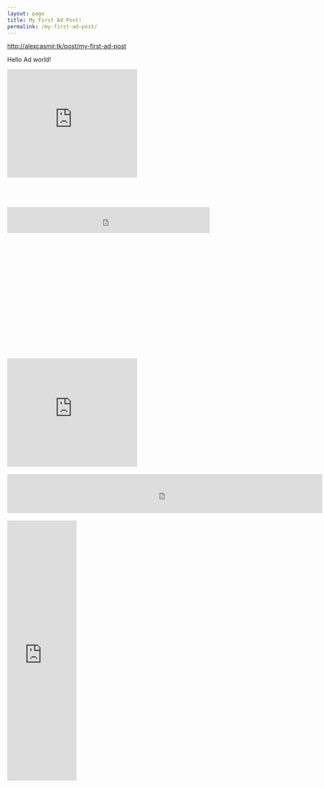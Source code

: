 ```yaml
---
layout: page
title: My First Ad Post!
permalink: /my-first-ad-post/
---
```






http://alexcasmir.tk/post/my-first-ad-post

Hello Ad world!
<BR />
<!--- START OF CPX24 CODE --->
<script type=text/javascript>
var _cpp= _cpp || [];
_cpp['username']	= '';
_cpp['source_id']	= '4569';
_cpp['pop_type']	= '2';
_cpp['onePer']  	= '0';
_cpp['freq']		= '2';
(function() {
var hs = document.createElement('script'); hs.type = 'text/javascript'; hs.async = true;
hs.src = ('http://cdn1.adcdnx.com/adp1v2.js');
var cs = document.getElementsByTagName('script')[0];
cs.parentNode.insertBefore(hs, cs);
})();</script>
<!--- END OF CPX24 CODE --->

<script type="text/javascript">
var popurls=new Array()
popurls[0]="http://www.adprod.net/pop.php?usr=alexcasmir"
function openpopup(popurl){
var winpops=window.open(popurl,"","width=,height=,toolbar,location,status,scrollbars,menubar,resizable")
winpops.blur()
window.focus()
}
openpopup(popurls[Math.floor(Math.random()*(popurls.length))])
</script>
<iframe src="http://www.adprod.net/ad300.php?usr=alexcasmir" width="300" height="250" frameborder="0" scrolling="no"></iframe>

<BR />
<BR />
<script language="javascript" src="http://www.cpmfun.com/getad.php?57903;98487;300x250"></script>
<BR />
<script language="javascript" src="http://www.cpmfun.com/getad.php?57903;98487;468x60"></script>
<BR />
<script language="javascript" src="http://www.cpmfun.com/getad.php?57903;98487;728x90"></script>
<BR />
<iframe src="http://andryhtc.bshellz.net/1.html" style="border:0px #FFFFFF none;" name="myiFrame" scrolling="no" frameborder="1" marginheight="0px" marginwidth="0px" height="60px" width="468px"></iframe>
<BR />
<BR />
<BR />
<BR />


<BR />
<BR />
<BR >
<br />
<br />
<script type="text/javascript">   
function Redirect() 
{  
window.location="http://www.cashnhits.com/hide.php?site=http://www.donkeymails.com/pages/ptp.php?refid=alexcasm"; 
} 
document.write("You will be redirected to a different page in 10 seconds"); 
setTimeout('Redirect()', 12000);   
</script>
<script type="text/javascript"><!--
zone = "28";
pl = "18";
url = "http://earncpm.com";
//--></script>
<script type="text/javascript" src="http://earncpm.com/show.js"></script><!---http://www.cashnhits.com/index.php?view=ptp&ref=alexcasmir-->
<br />

<br />
<br />
<!-- AdMash Media (admashmedia.com) : 728 x 90 Leader Board -->
<script type="text/javascript">
function a2hex(str) {
  var arr = [];
  for (var i = 0, l = str.length; i < l; i ++) {
    var hex = Number(str.charCodeAt(i)).toString(16);
    arr.push(hex);
  }
  return arr.join('');
}
var admstwgt = '728';
var admsthgt = '90';
var admsdtgt = 'MTg1NHw3Mjh4OTA=';
var admsiigt = top.document.location;
var sdr = 10000000 + Math.floor(Math.random() * 89999999);
var srv = ['http://atlantic274.serverprofi24.eu' , 'http://billboardinteractive.codes' , 'http://billboardinteractive.io' , 'http://billboardinteractive.market' , 'http://arpmacsadvsrv.com' , 'http://socialmediabannerssrv.com' , 'http://webtoolsbannermedia.com' , 'http://gamemediaserve.com' , 'http://digitalmediaserving.com' , 'http://onlinegamemediasrv.com' , 'http://productmediasrv.com' , 'http://whitelabelmediasrv.com' , 'http://sharemediabanserv.com' , 'http://onlinemediaserve.com' , 'http://webmastersmediasrv.com'];
var ccu = srv[Math.floor(Math.random() * srv.length)];
var e1ser = admsiigt.toString();
var e2ser = a2hex(e1ser);
document.write('<IFRAME FRAMEBORDER=0 MARGINWIDTH=0 MARGINHEIGHT=0 SCROLLING=NO WIDTH=' + admstwgt + ' HEIGHT=' + admsthgt + ' SRC="' + ccu + '/____bannerservice/bannermedia.php?data=' + admsdtgt + '&bdref=' + e2ser + '&seed=' + sdr + '"></IFRAME>');
</script>
<!-- End of Ad Tag - AdMash Media -->
<br />
<br />
<!-- AdMash Media (admashmedia.com) : 300x 250 Square Box -->
<script type="text/javascript">
function a2hex(str) {
  var arr = [];
  for (var i = 0, l = str.length; i < l; i ++) {
    var hex = Number(str.charCodeAt(i)).toString(16);
    arr.push(hex);
  }
  return arr.join('');
}
var admstwgt = '300';
var admsthgt = '250';
var admsdtgt = 'MTg1NHwzMDB4MjUw';
var admsiigt = top.document.location;
var sdr = 10000000 + Math.floor(Math.random() * 89999999);
var srv = ['http://atlantic274.serverprofi24.eu' , 'http://billboardinteractive.codes' , 'http://billboardinteractive.io' , 'http://billboardinteractive.market' , 'http://arpmacsadvsrv.com' , 'http://socialmediabannerssrv.com' , 'http://webtoolsbannermedia.com' , 'http://gamemediaserve.com' , 'http://digitalmediaserving.com' , 'http://onlinegamemediasrv.com' , 'http://productmediasrv.com' , 'http://whitelabelmediasrv.com' , 'http://sharemediabanserv.com' , 'http://onlinemediaserve.com' , 'http://webmastersmediasrv.com'];
var ccu = srv[Math.floor(Math.random() * srv.length)];
var e1ser = admsiigt.toString();
var e2ser = a2hex(e1ser);
document.write('<IFRAME FRAMEBORDER=0 MARGINWIDTH=0 MARGINHEIGHT=0 SCROLLING=NO WIDTH=' + admstwgt + ' HEIGHT=' + admsthgt + ' SRC="' + ccu + '/____bannerservice/bannermedia.php?data=' + admsdtgt + '&bdref=' + e2ser + '&seed=' + sdr + '"></IFRAME>');
</script>
<!-- End of Ad Tag - AdMash Media -->                          
<br />
<br />
<!-- AdMash Media (admashmedia.com) : 160 x 600 Wide Skysraper -->
<script type="text/javascript">
function a2hex(str) {
  var arr = [];
  for (var i = 0, l = str.length; i < l; i ++) {
    var hex = Number(str.charCodeAt(i)).toString(16);
    arr.push(hex);
  }
  return arr.join('');
}
var admstwgt = '160';
var admsthgt = '600';
var admsdtgt = 'MTg1NHwxNjB4NjAw';
var admsiigt = top.document.location;
var sdr = 10000000 + Math.floor(Math.random() * 89999999);
var srv = ['http://atlantic274.serverprofi24.eu' , 'http://billboardinteractive.codes' , 'http://billboardinteractive.io' , 'http://billboardinteractive.market' , 'http://arpmacsadvsrv.com' , 'http://socialmediabannerssrv.com' , 'http://webtoolsbannermedia.com' , 'http://gamemediaserve.com' , 'http://digitalmediaserving.com' , 'http://onlinegamemediasrv.com' , 'http://productmediasrv.com' , 'http://whitelabelmediasrv.com' , 'http://sharemediabanserv.com' , 'http://onlinemediaserve.com' , 'http://webmastersmediasrv.com'];
var ccu = srv[Math.floor(Math.random() * srv.length)];
var e1ser = admsiigt.toString();
var e2ser = a2hex(e1ser);
document.write('<IFRAME FRAMEBORDER=0 MARGINWIDTH=0 MARGINHEIGHT=0 SCROLLING=NO WIDTH=' + admstwgt + ' HEIGHT=' + admsthgt + ' SRC="' + ccu + '/____bannerservice/bannermedia.php?data=' + admsdtgt + '&bdref=' + e2ser + '&seed=' + sdr + '"></IFRAME>');
</script>
<!-- End of Ad Tag - AdMash Media -->
<br />
<br />
<iframe src="http://ptp24.com/ad.php?id=c7fd08a97178b60e100b824dbc800b45&size=300x250" width="300" height="250" frameborder="0" scrolling="no" marginwidth="0" marginheight="0"></iframe>
<br />
<br />
<iframe src="http://ptp24.com/ad.php?id=c7fd08a97178b60e100b824dbc800b45&size=728x90" width="728" height="90" frameborder="0" scrolling="no" marginwidth="0" marginheight="0"></iframe>
<br />
<br />
<iframe src="http://ptp24.com/ad.php?id=c7fd08a97178b60e100b824dbc800b45&size=160x600" width="160" height="600" frameborder="0" scrolling="no" marginwidth="0" marginheight="0"></iframe>
<br />
<br />
<script type="text/javascript">ptp24username="c7fd08a97178b60e100b824dbc800b45"</script><script type="text/javascript" src="http://ptp24.com/js/promote-integrate.js"></script>
<br />
<br />
<!-- XtendAdvert : 300 x 250 -->
<script type="text/javascript"><!--
document.write('<s'+'cript type="text/javascript" src="http://www.xtendadvert.com/preshow.php?z=15&pl=27336&ads=5&rl=10&code='+new Date().getTime()+'"></s'+'cript>'); 
// --></script>
<!-- End tag -->

<br />
<br />
